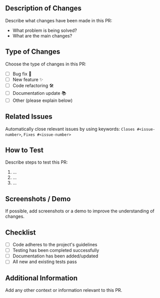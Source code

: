 ## Description of Changes

Describe what changes have been made in this PR:
- What problem is being solved?
- What are the main changes?

## Type of Changes

Choose the type of changes in this PR:
- [ ] Bug fix 🐛
- [ ] New feature ✨
- [ ] Code refactoring 🛠️
- [ ] Documentation update 📚
- [ ] Other (please explain below)

## Related Issues

Automatically close relevant issues by using keywords:
`Closes #<issue-number>`, `Fixes #<issue-number>`

## How to Test

Describe steps to test this PR:
1. ...
2. ...
3. ...

## Screenshots / Demo

If possible, add screenshots or a demo to improve the understanding of changes.

## Checklist

- [ ] Code adheres to the project's guidelines
- [ ] Testing has been completed successfully
- [ ] Documentation has been added/updated
- [ ] All new and existing tests pass

## Additional Information

Add any other context or information relevant to this PR.